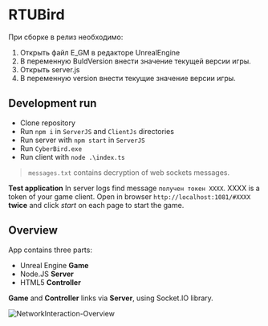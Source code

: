 # RTUBird

При сборке в релиз необходимо:
1. Открыть файл E_GM в редакторе UnrealEngine
2. В переменную BuldVersion внести значение текущей версии игры.
3. Открыть server.js
4. В переменную version внести текущие значение версии игры.

## Development run

* Clone repository
* Run `npm i` in `ServerJS` and `ClientJs` directories
* Run server with `npm start` in `ServerJS`
* Run `CyberBird.exe`
* Run client with `node .\index.ts`
> `messages.txt` contains decryption of web sockets messages.

**Test application**
In server logs find message `получен токен XXXX`. XXXX is a token of your game client. Open in browser `http://localhost:1081/#XXXX` **twice** and click _start_ on each page to start the game.

## Overview

App contains three parts:
* Unreal Engine **Game**
* Node.JS **Server**
* HTML5 **Controller**

**Game** and **Controller** links via **Server**, using Socket.IO library.

![NetworkInteraction-Overview](docs/images/1-NetworkInteraction-Overview.png)